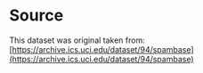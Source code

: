 # Source

This dataset was original taken from: [https://archive.ics.uci.edu/dataset/94/spambase](https://archive.ics.uci.edu/dataset/94/spambase)
